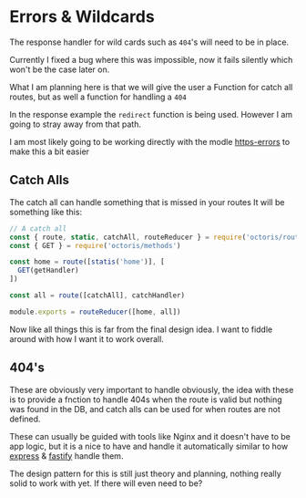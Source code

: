 # Errors & Wildcards

The response handler for wild cards such as `404`'s will need to be in place.

Currently I fixed a bug where this was impossible, now it fails silently which won't be the case later on.

What I am planning here is that we will give the user a Function for catch all routes, but as well a function for handling a `404`

In the response example the `redirect` function is being used. However I am going to stray away from that path.

I am most likely going to be working directly with the modle [https-errors](https://www.npmjs.com/package/http-errors) to make this a bit easier

## Catch Alls

The catch all can handle something that is missed in your routes It will be something like this:
```js
// A catch all
const { route, static, catchAll, routeReducer } = require('octoris/routes')
const { GET } = require('octoris/methods')

const home = route([statis('home')], [
  GET(getHandler)
])

const all = route([catchAll], catchHandler)

module.exports = routeReducer([home, all])
```

Now like all things this is far from the final design idea. I want to fiddle around with how I want it to work overall.

## 404's

These are obviously very important to handle obviously, the idea with these is to provide a fnction to handle 404s when the route is valid but nothing was found in the DB, and catch alls can be used for when routes are not defined.

These can usually be guided with tools like Nginx and it doesn't have to be app logic, but it is a nice to have and handle it automatically similar to how [express](https://expressjs.com/) & [fastify](https://www.fastify.io/) handle them.

The design pattern for this is still just theory and planning, nothing really solid to work with yet. If there will even need to be?

